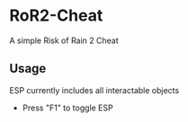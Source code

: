 # RoR2-Cheat
A simple Risk of Rain 2 Cheat

## Usage
ESP currently includes all interactable objects
- Press "F1" to toggle ESP
